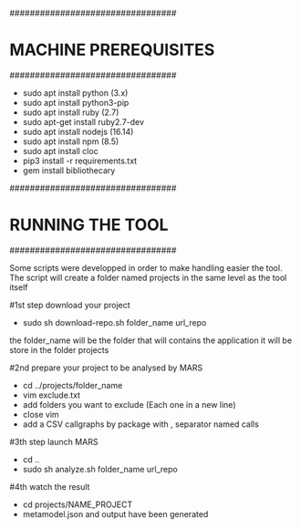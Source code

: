 #################################
# MACHINE PREREQUISITES         #
#################################

- sudo apt install python (3.x)
- sudo apt install python3-pip
- sudo apt install ruby (2.7)
- sudo apt-get install ruby2.7-dev
- sudo apt install nodejs (16.14)
- sudo apt install npm (8.5)
- sudo apt install cloc
- pip3 install -r requirements.txt
- gem install bibliothecary


#################################
# RUNNING THE TOOL #
#################################

Some scripts were developped in order to make handling easier the tool.
The script will create a folder named projects in the same level as the tool itself

#1st step download your project
- sudo sh download-repo.sh folder_name url_repo

the folder_name will be the folder that will contains the application
it will be store in the folder projects

#2nd prepare your project to be analysed by MARS
- cd ../projects/folder_name
- vim exclude.txt 
- add folders you want to exclude (Each one in a new line)
- close vim
- add a CSV callgraphs by package with , separator named calls

#3th step launch MARS
- cd ..
- sudo sh analyze.sh folder_name url_repo

#4th watch the result
- cd projects/NAME_PROJECT
- metamodel.json and output have been generated
